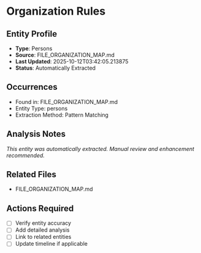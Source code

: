 # Organization Rules

## Entity Profile
- **Type**: Persons
- **Source**: FILE_ORGANIZATION_MAP.md
- **Last Updated**: 2025-10-12T03:42:05.213875
- **Status**: Automatically Extracted

## Occurrences
- Found in: FILE_ORGANIZATION_MAP.md
- Entity Type: persons
- Extraction Method: Pattern Matching

## Analysis Notes
*This entity was automatically extracted. Manual review and enhancement recommended.*

## Related Files
- FILE_ORGANIZATION_MAP.md

## Actions Required
- [ ] Verify entity accuracy
- [ ] Add detailed analysis
- [ ] Link to related entities
- [ ] Update timeline if applicable
